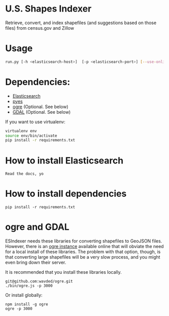 U.S. Shapes Indexer
=========
Retrieve, convert, and index shapefiles (and suggestions based on those files) from census.gov and Zillow

# Usage
```bash
run.py [-h <elasticsearch-host>]  [-p <elasticsearch-port>] [--use-online-ogre]
```

# Dependencies:
* [Elasticsearch](http://www.elasticsearch.org)
* [pyes](https://pyes.readthedocs.org/en/latest)
* [ogre](https://github.com/wavded/ogre) (Optional. See below)
* [GDAL](http://www.gdal.org/index.html) (Optional. See below)

If you want to use virtualenv:
```bash
virtualenv env
source env/bin/activate
pip install -r requirements.txt
```

# How to install Elasticsearch
```
Read the docs, yo
```

# How to install dependencies
```
pip install -r requirements.txt
```

# ogre and GDAL
ESIndexer needs these libraries for converting shapefiles to GeoJSON files.
However, there is an [ogre instance](http://ogre.adc4gis.com) available online that will
obviate the need for a local install of these libraries. The problem with that option, though,
is that converting large shapefiles will be a very slow process, and you might even bring down
their server.

It is recommended that you install these libraries locally.

```
git@github.com:wavded/ogre.git
./bin/ogre.js -p 3000
```

Or install globally:
```
npm install -g ogre
ogre -p 3000
```
